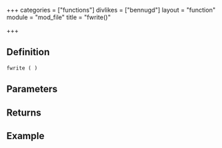 +++
categories = ["functions"]
divlikes = ["bennugd"]
layout = "function"
module = "mod_file"
title = "fwrite()"

+++

## Definition

    fwrite ( )

## Parameters

## Returns

## Example
